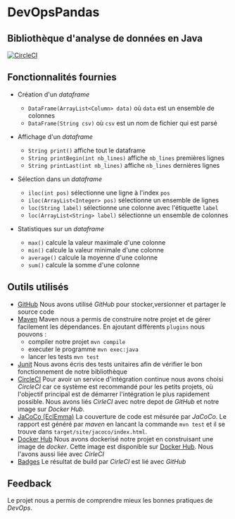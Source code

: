 # DevOpsPandas


## Bibliothèque d'analyse de données en Java

[![CircleCI](https://circleci.com/gh/denis-h/DevOpsPandas.svg?style=svg&circle-token=a3cd0e39448c0872c08302ef0f31b070e7d62e69)](https://circleci.com/gh/denis-h/DevOpsPandas)


## Fonctionnalités fournies

* Création d'un _dataframe_
    * `DataFrame(ArrayList<Column> data)` où `data` est un ensemble de colonnes
    * `DataFrame(String csv)` où `csv` est un nom de fichier qui est parsé

* Affichage d'un _dataframe_
    * `String print()` affiche tout le dataframe
    * `String printBegin(int nb_lines)` affiche `nb_lines` premières lignes
    * `String printLast(int nb_lines)` affiche `nb_lines` dernières lignes

* Sélection dans un _dataframe_
    * `iloc(int pos)` sélectionne une ligne à l'index `pos`
    * `iloc(ArrayList<Integer> pos)` sélectionne un ensemble de lignes
    * `loc(String label)` sélectionne une colonne avec l'étiquette `label`
    * `loc(ArrayList<String> label)` sélectionne un ensemble de colonnes

* Statistiques sur un _dataframe_
    * `max()` calcule la valeur maximale d'une colonne
    * `min()` calcule la valeur minimale d'une colonne
    * `average()` calcule la moyenne d'une colonne
    * `sum()` calcule la somme d'une colonne

## Outils utilisés

- [GitHub][github_link]
Nous avons utilisé _GitHub_ pour stocker,versionner et partager le source code
- [Maven][maven_link]
Maven nous a permis de construire notre projet et de gérer facilement les
dépendances. En ajoutant différents `plugins` nous pouvons :
    - compiler notre projet `mvn compile`
    - executer le programme `mvn exec:java`
    - lancer les tests `mvn test`        
- [Junit][junit_link]
Nous avons écris des tests unitaires afin de vérifier le bon fonctionnement de
notre bibliothèque
- [CircleCI][circleci_link]
Pour avoir un service d'intégration continue nous avons choisi _CircleCI_ car
ce système est recommandé pour les petits projets, où l'objectif principal est
de démarrer l'intégration le plus rapidement possible. Nous avons liés
_CirleCI_ avec notre depot de _GitHub_ et notre image sur _Docker Hub_.
- [JaCoCo (EclEmma)][jacoco_link]
La couverture de code est mésurée par _JaCoCo_. Le rapport est généré par
_maven_ en lancant la commande `mvn test` et il se trouve dans
`target/site/jacoco/index.html`.
- [Docker Hub][dockerhub_link]
Nous avons dockerisé notre projet en construisant une image de _docker_. Cette
image est disponible sur [Docker Hub][image_link]. Nous l'avons aussi liée avec
_CirleCI_
- [Badges][badges_link]
Le résultat de build par _CirleCI_ est lié avec _GitHub_

## Feedback

Le projet nous a permis de comprendre mieux les bonnes pratiques de _DevOps_.



[github_link]: https://github.com/
[maven_link]: https://maven.apache.org/
[junit_link]: https://junit.org/junit5/
[circleci_link]: https://circleci.com/
[jacoco_link]: https://www.eclemma.org/jacoco/
[dockerhub_link]: https://hub.docker.com/
[badges_link]: https://github.com/badges/
[image_link]: https://hub.docker.com/r/denishod/devopspandas

